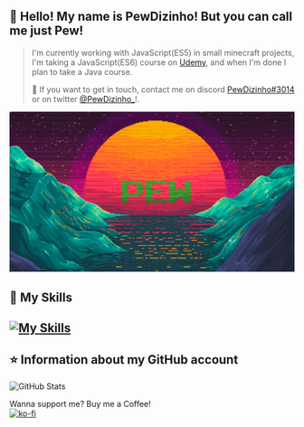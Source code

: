 ## 💜 Hello! My name is <strong>PewDizinho!</strong> But you can call me just <strong>Pew</strong>!

> I'm currently working with JavaScript(ES5) in small minecraft projects, I'm taking a JavaScript(ES6) course on [Udemy](https://www.udemy.com/course/javascript-completo-2018-do-iniciante-ao-mestre/), and when I'm done I plan to take a Java course.
> 
> 💬 If you want to get in touch, contact me on discord [PewDizinho#3014](https://cnpcscripts.com/pew) or on twitter [@PewDizinho_](https://twitter.com/PewDizinho_)!.

<img src="Background.png" min-width="200px" max-width="700px" width="700px" alt="Background">


## 🚀 My Skills

[![My Skills](https://skillicons.dev/icons?i=js,nodejs,flutter,dart,html,css,java,blender,ps,vscode,bots)](https://skillicons.dev)
---

## ⭐ Information about my GitHub account
![GitHub Stats](https://github-readme-stats.vercel.app/api?username=PewDizinho&show_icons=true)

Wanna support me? Buy me a Coffee!
<br>
[![ko-fi](https://ko-fi.com/img/githubbutton_sm.svg)](https://ko-fi.com/E1E1BAPMC)
